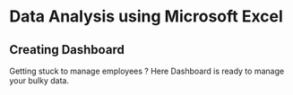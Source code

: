 # Data Analysis using Microsoft Excel 

## Creating  Dashboard
Getting stuck to manage employees ? Here Dashboard is ready to manage your bulky data. 
